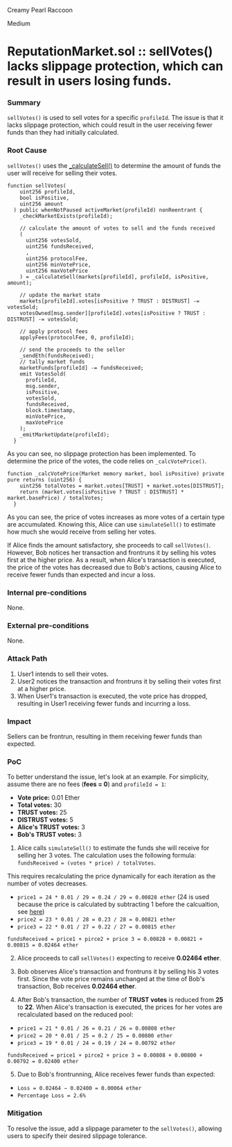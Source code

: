 Creamy Pearl Raccoon

Medium

# ReputationMarket.sol :: sellVotes() lacks slippage protection, which can result in users losing funds.

### Summary

`sellVotes()` is used to sell votes for a specific `profileId`. The issue is that it lacks slippage protection, which could result in the user receiving fewer funds than they had initially calculated.

### Root Cause

`sellVotes()` uses the [_calculateSell()](https://github.com/sherlock-audit/2024-11-ethos-network-ii/blob/main/ethos/packages/contracts/contracts/ReputationMarket.sol#L1003-L1045) to determine the amount of funds the user will receive for selling their votes.
```solidity
function sellVotes(
    uint256 profileId,
    bool isPositive,
    uint256 amount
  ) public whenNotPaused activeMarket(profileId) nonReentrant {
    _checkMarketExists(profileId);

    // calculate the amount of votes to sell and the funds received
    (
      uint256 votesSold,
      uint256 fundsReceived,
      ,
      uint256 protocolFee,
      uint256 minVotePrice,
      uint256 maxVotePrice
    ) = _calculateSell(markets[profileId], profileId, isPositive, amount);

    // update the market state
    markets[profileId].votes[isPositive ? TRUST : DISTRUST] -= votesSold;
    votesOwned[msg.sender][profileId].votes[isPositive ? TRUST : DISTRUST] -= votesSold;

    // apply protocol fees
    applyFees(protocolFee, 0, profileId);

    // send the proceeds to the seller
    _sendEth(fundsReceived);
    // tally market funds
    marketFunds[profileId] -= fundsReceived;
    emit VotesSold(
      profileId,
      msg.sender,
      isPositive,
      votesSold,
      fundsReceived,
      block.timestamp,
      minVotePrice,
      maxVotePrice
    );
    _emitMarketUpdate(profileId);
  }
```
As you can see, no slippage protection has been implemented. To determine the price of the votes, the code relies on `_calcVotePrice()`.
```solidity
function _calcVotePrice(Market memory market, bool isPositive) private pure returns (uint256) {
    uint256 totalVotes = market.votes[TRUST] + market.votes[DISTRUST];
    return (market.votes[isPositive ? TRUST : DISTRUST] * market.basePrice) / totalVotes;
  }
```
As you can see, the price of votes increases as more votes of a certain type are accumulated. Knowing this, Alice can use `simulateSell()` to estimate how much she would receive from selling her votes. 

If Alice finds the amount satisfactory, she proceeds to call `sellVotes()`. However, Bob notices her transaction and frontruns it by selling his votes first at the higher price. As a result, when Alice's transaction is executed, the price of the votes has decreased due to Bob's actions, causing Alice to receive fewer funds than expected and incur a loss.

### Internal pre-conditions

None.

### External pre-conditions

None.

### Attack Path

1. User1 intends to sell their votes.  
2. User2 notices the transaction and frontruns it by selling their votes first at a higher price.  
3. When User1's transaction is executed, the vote price has dropped, resulting in User1 receiving fewer funds and incurring a loss.  

### Impact

Sellers can be frontrun, resulting in them receiving fewer funds than expected.

### PoC

To better understand the issue, let's look at an example. For simplicity, assume there are no fees (**fees = 0**) and `profileId = 1`:  

- **Vote price:** 0.01 Ether  
- **Total votes:** 30  
- **TRUST votes:** 25  
- **DISTRUST votes:** 5  
- **Alice's TRUST votes:** 3  
- **Bob's TRUST votes:** 3  

1. Alice calls `simulateSell()` to estimate the funds she will receive for selling her 3 votes. The calculation uses the following formula: `fundsReceived = (votes * price) / totalVotes`.

This requires recalculating the price dynamically for each iteration as the number of votes decreases.

- `price1 = 24 * 0.01 / 29 = 0.24 / 29 = 0.00828 ether` (24 is used because the price is calculated by subtracting 1 before the calcualtion, see [here](https://github.com/sherlock-audit/2024-11-ethos-network-ii/blob/main/ethos/packages/contracts/contracts/ReputationMarket.sol#L1036))
- `price2 = 23 * 0.01 / 28 = 0.23 / 28 = 0.00821 ether`
- `price3 = 22 * 0.01 / 27 = 0.22 / 27 = 0.00815 ether`

`fundsReceived = price1 + pirce2 + price 3 = 0.00828 + 0.00821 + 0.00815 = 0.02464 ether`

2. Alice proceeds to call `sellVotes()` expecting to receive **0.02464 ether**.

3. Bob observes Alice's transaction and frontruns it by selling his 3 votes first. Since the vote price remains unchanged at the time of Bob's transaction, Bob receives **0.02464 ether**.

4. After Bob's transaction, the number of **TRUST votes** is reduced from **25** to **22**. When Alice's transaction is executed, the prices for her votes are recalculated based on the reduced pool:

- `price1 = 21 * 0.01 / 26 = 0.21 / 26 = 0.00808 ether` 
- `price2 = 20 * 0.01 / 25 = 0.2 / 25 = 0.00800 ether`
- `price3 = 19 * 0.01 / 24 = 0.19 / 24 = 0.00792 ether`

`fundsReceived = price1 + pirce2 + price 3 = 0.00808 + 0.00800 + 0.00792 = 0.02400 ether`

5. Due to Bob's frontrunning, Alice receives fewer funds than expected:  

- `Loss = 0.02464 − 0.02400 = 0.00064 ether`
- `Percentage Loss = 2.6%`





### Mitigation

To resolve the issue, add a slippage parameter to the `sellVotes()`, allowing users to specify their desired slippage tolerance.